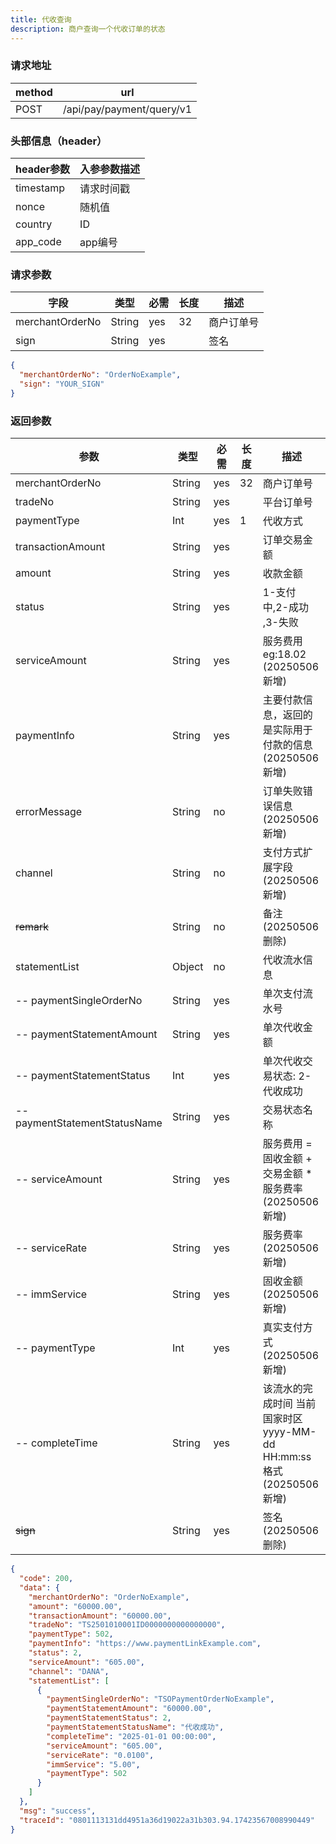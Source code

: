 ```yaml
---
title: 代收查询
description: 商户查询一个代收订单的状态
---
```


### 请求地址

| method | url                       |
| ------ | ------------------------- |
| POST   | /api/pay/payment/query/v1 |

### 头部信息（header）

| header参数                  | 入参参数描述 |
|---------------------------|--------|
| timestamp                 | 请求时间戳  |
| nonce                     | 随机值    |
| country                   | ID     |
| app_code                  | app编号  |

### 请求参数

| 字段            | 类型   | 必需 | 长度 | 描述       |
| --------------- | ------ | ---- | ---- | ---------- |
| merchantOrderNo | String | yes  | 32   | 商户订单号 |
| sign            | String | yes  |      | 签名       |

```json title=请求示例
{
  "merchantOrderNo": "OrderNoExample",
  "sign": "YOUR_SIGN"
}
```

### 返回参数

| 参数                            | 类型     | 必需 | 长度 | 描述                                                |
|-------------------------------|--------| ---- |----|---------------------------------------------------|
| merchantOrderNo               | String | yes  | 32 | 商户订单号                                             |
| tradeNo                       | String | yes  |    | 平台订单号                                             |
| paymentType                   | Int    | yes  | 1  | 代收方式                                              |
| transactionAmount             | String | yes  |    | 订单交易金额                                            |
| amount                        | String | yes  |    | 收款金额                                              |
| status                        | String | yes  |    | 1-支付中,2-成功 ,3-失败                       |
| serviceAmount                 | String | yes  |    | 服务费用  eg:18.02    (20250506新增)                    |
| paymentInfo                   | String | yes  |    | 主要付款信息，返回的是实际用于付款的信息     (20250506新增)             |
| errorMessage                  | String | no  |    | 订单失败错误信息       (20250506新增)                       |
| channel         | String | no  |    | 支付方式扩展字段(20250506新增) |
| ~~remark~~                        | String | no   |    | 备注     (20250506删除)                               |
| statementList                 | Object | no   |    | 代收流水信息                                            |
| -- paymentSingleOrderNo       | String | yes  |    | 单次支付流水号                                           |
| -- paymentStatementAmount     | String | yes  |    | 单次代收金额                                            |
| -- paymentStatementStatus     | Int    | yes  |    | 单次代收交易状态: 2-代收成功                                  |
| -- paymentStatementStatusName | String | yes  |    | 交易状态名称                                            |
| -- serviceAmount              | String | yes  |    | 服务费用  =  固收金额 +  交易金额 * 服务费率      (20250506新增)    |
| -- serviceRate                | String | yes  |    | 服务费率    (20250506新增)                              |
| -- immService                 | String | yes  |    | 固收金额    (20250506新增)                              |
| -- paymentType                | Int    | yes  |    | 真实支付方式  (20250506新增)                              |
| -- completeTime               | String    | yes  |    | 该流水的完成时间 当前国家时区 yyyy-MM-dd HH:mm:ss格式  (20250506新增) |
| ~~sign~~          | String | yes  |    | 签名             (20250506删除)                       |
```json title=返回示例
{
  "code": 200,
  "data": {
    "merchantOrderNo": "OrderNoExample",
    "amount": "60000.00",
    "transactionAmount": "60000.00",
    "tradeNo": "TS2501010001ID0000000000000000",
    "paymentType": 502,
    "paymentInfo": "https://www.paymentLinkExample.com",
    "status": 2,
    "serviceAmount": "605.00",
    "channel": "DANA",
    "statementList": [
      {
        "paymentSingleOrderNo": "TSOPaymentOrderNoExample",
        "paymentStatementAmount": "60000.00",
        "paymentStatementStatus": 2,
        "paymentStatementStatusName": "代收成功",
        "completeTime": "2025-01-01 00:00:00",
        "serviceAmount": "605.00",
        "serviceRate": "0.0100",
        "immService": "5.00",
        "paymentType": 502
      }
    ]
  },
  "msg": "success",
  "traceId": "0801113131dd4951a36d19022a31b303.94.17423567008990449"
}
```
